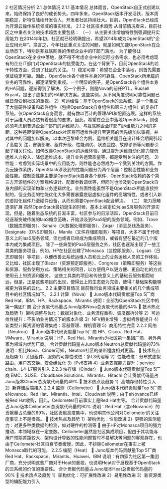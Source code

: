 2	社区情况分析
2.1	总体情况
2.1.1	基本情况
总体而言，OpenStack自正式创建以来，始终保持了良好的成长势头。四年多来，OpenStack版本开发活跃，版本周期稳定，新特性陆续开发合入，开发者社区持续壮大。目前，OpenStack已经成为开源云操作系统领域的事实标准。
2.1.2	社区技术趋势
从目前情况看来，目前社区之中重点关注的技术趋势主要包括：
（一）	从主要关注增加特性到强调提升实用能力
在2014年年初，社区就已经明确提出，希望2014年成为OpenStack的“企业应用元年”。换言之，今年社区重点关注的问题，就是如何加速OpenStack在企业场景下，特别是非互联网类的传统企业中的IT部门落地。
为了能够让OpenStack在企业中落地，就不得不考虑企业中的实际业务需求，也必须考虑现有的企业IT部门对OpenStack的接受能力。在这个背景下，目前OpenStack的若干特性方面，受到了社区的关注。
1）稳定可靠：希望在企业中落地，则首先需要保证稳定可靠。因此，OpenStack各个组件本身的可靠性，OpenStack所承载的业务的可靠性，都逐渐受到重视。一个明显的例子，是OpenStack各个组件本身的HA问题，逐渐得到了解决。另一个例子，则是Nova的前任PTL，Russell Bryant，提出了虚拟机的HA解决方案。这些实例，从不同角度说明可靠性问题已经日渐受到社区的重视。
2）可运维性：基于OpenStack的云系统，是一个集成了大量硬件设备和软件组件（包括OpenStack自身组件和第三方组件）的复杂IT系统。仅OpenStack自身而言，就有数以百计的管理API和配置选项。这样的系统对于运维人员必然有着很高的要求。因此，希望在企业中落地OpenStack，则也必须考虑到普通企业IT部门的运维能力，与互联网企业IT部门运维能力之间的差距。这种差距使得OpenStack社区将可运维性提升至更高的优先级加以审视，并对其中的问题加以解决。以本次巴黎峰会为例，运维相关题目在设计峰会期间引起了高度关
注，安装部署、组件升级、性能调优、状态监控、故障诊断等问题都引起了相关讨论。如何改善OpenStack的运维体验，通过提升运维自动化能力降低运维人力投入、降低运维成本、提升业务运营质量等，都是受到关注的问题。
	3）性能：考虑到实际场景中的应用能力，则性能也必然成为一个受到关注的方面。作为云操作系统，OpenStack涉及到的性能问题分为两个层面：控制面性能和业务面性能。控制面性能主要是OpenStack自身各个组件、OpenStack依赖的各个第三方开源组件的方案规格设计、配置参数调优等，但同时也涉及到OpenStack自身内部的实现架构和业务逻辑优化。业务面性能虽然不是OpenStack所能直接控制的，但业务面的性能优化大多需要暴露底层虚拟化组件的高端特性，或者引入新的虚拟化组件乃至硬件设备，从而也需要OpenStack配合解决。
（二）	能力范畴逐渐扩展
	虽然OpenStack最初诞生的时候，基本上被定位为IaaS层服务的开源实现，但是，随着生态系统的日渐丰富，社区参与的日渐活跃，OpenStack目前已经逐渐突破传统的IaaS概念范畴，开始涉及到PaaS层的服务领域。例如，Trove（数据库即服务）、Sahara（大数据处理即服务）、Zaqar（消息总线及服务）、Designate（DNS即服务）、Manila（文件存储即服务）等项目，大多不属于传统意义上的IaaS服务领域，但也或者已经成为集成项目，或者有望在最近的几个版本内成为集成项目。
	除了一些典型的PaaS层服务之外，社区也逐渐出现了一些工具类的服务项目。例如，HP在社区创建了Monasca（监控即服务）、Logaas（日志即服务）等项目，以便改善云系统运维人员和云上的业务运维人员的工作体验。又比如，社区出现了Blazar（资源预定即服务）、Congress（策略即服务）等这些和资源、服务使用方式、策略相关的项目，以方便用户以更方便、更自动化的方式使用云上的资源和服务。
这些工具类的项目和传统意义上的基础云服务相距较远，但是，正是这些项目的出现，使得云上的生态更为完善，使得IT基础架构能够被更为容易的云化。
2.2	主要项目情况
目前我司业务领域主要相关的几个集成项目中的社区情况如下。
2.2.1	计算（Nova）
	Juno版本代码贡献量Top 5厂商
Red Hat、IBM、HP、Rackspace、Mirantis
说明：全部为OpenStack社区中的第一集团厂商
合计贡献代码量占Juno版本Nova总贡献代码量的64%
	技术热点及趋势
1）架构调整与优化：数据对象化、业务流程重构、调度器拆分等
	2）可运维性提升：不影响业务情况下的版本升级
	3）NFV相关增强：虚拟机性能提升
	4）新类型计算资源的管理集成：容器管理、裸机管理
	5）商用特性完善
2.2.2	网络（Neutron）
	Juno版本代码贡献量Top 5厂商
HP、Cisco、Red Hat、VMware、Mirantis
说明：HP、Red Hat、Mirantis为社区第一集团厂商，另外两家为领域内优势厂商。
合计贡献代码量占Juno版本Neutron总贡献代码量的73%
说明：相比Nova、Cinder可知，Neutron社区的垄断程度相对更高。
	技术热点及趋势
1）关键组件、服务的可靠性改进：多L3代理等
	2）性能改进：分布式虚拟路由、用户态交换、安全组优化
	3）IPv6支持
	4）业务支撑能力提升：service chain、L4-L7服务引入
2.2.3	块存储（Cinder）
	Juno版本代码贡献量Top 5厂商
EMC、SUSE、Cloudbase Solutions、Mirantis、Hitachi
合计贡献代码量占Juno版本Cinder总贡献代码量的49%
	技术热点及趋势
1）高端存储特性引入
	2）新存储后端接入
2.2.4	监测（Ceilometer）
	Juno版本代码贡献量Top 5厂商
eNovance、Red Hat、Mirantis、Intel、Cloudwatt
说明：由于eNovance已经被Red Hat收购，因此，Ceilometer目前事实上是Red Hat主导。
合计贡献代码量占Juno版本Ceilometer总贡献代码量的90%
说明：Red Hat（含eNovance）的贡献量占总量的69%，社区贡献高度集中，也说明其他公司对Ceilometer的关注度事实上不是很高。
	技术热点及趋势
1）架构优化：性能改进
	2）更强的监测能力：对更多种类数据的检测，如对硬件的检测等
	由于HP对Monasca项目的强力推动，本领域存在一定变数。Ceilometer虽然是社区集成项目，但由于其功能与用户预期差距较大、架构设计导致的性能问题暂时不易解决等问题的客观存在，也由于Ceilometer社区自身节奏缓慢，因此，不排除Ceilometer在事实上被Monasca取代的可能。
2.2.5	编配（Heat）
	Juno版本代码贡献量Top 5厂商
Red Hat、Rackspace、Mirantis、Huawei、IBM
说明：有四家为社区第一集团厂商，充分说明这些厂商对于Heat的重视，也说明Heat对于展现基于OpenStack的云系统的价值的重要性。
合计贡献代码量占Juno版本Heat总贡献代码量的90%
	技术热点及趋势
1）架构优化：可扩展性改进
2）易用性改进
3）新资源类型的编配能力引入
